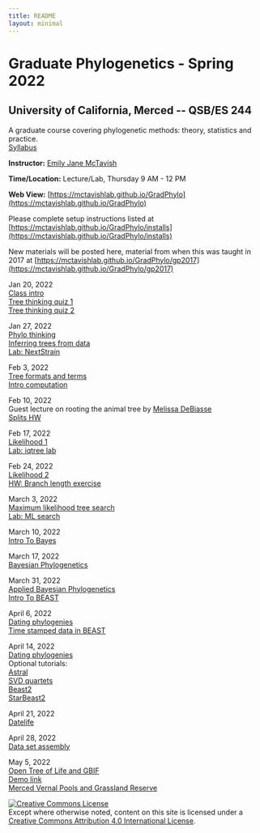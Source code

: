 ```yaml
---
title: README
layout: minimal
---
```


# Graduate Phylogenetics - Spring 2022

## University of California, Merced -- QSB/ES 244

A graduate course covering phylogenetic methods: theory, statistics and practice.  
[Syllabus](https://github.com/McTavishLab/GradPhylo/raw/master/docs/QSB_ES_244_syllabus_2020.pdf)

**Instructor:**  [Emily Jane McTavish](http://McTavishLab.github.io/)

**Time/Location:** Lecture/Lab, Thursday 9 AM - 12 PM

**Web View:** [https://mctavishlab.github.io/GradPhylo](https://mctavishlab.github.io/GradPhylo)


Please complete setup instructions listed at [https://mctavishlab.github.io/GradPhylo/installs](https://mctavishlab.github.io/GradPhylo/installs)

New materials will be posted here, material from when this was taught in 2017 at [https://mctavishlab.github.io/GradPhylo/gp2017](https://mctavishlab.github.io/GradPhylo/gp2017)


Jan 20, 2022  
[Class intro](https://github.com/McTavishLab/GradPhylo/blob/master/docs/slides/intro_phylo.pdf)  
[Tree thinking quiz 1](https://github.com/McTavishLab/GradPhylo/blob/master/docs/assignments/TreeThinkingQuiz/TreeThinkingQuiz1.pdf)  
[Tree thinking quiz 2](https://github.com/McTavishLab/GradPhylo/blob/master/docs/assignments/TreeThinkingQuiz/TreeThinkingQuiz2.pdf)  

Jan 27, 2022  
[Phylo thinking](https://github.com/McTavishLab/GradPhylo/blob/master/docs/slides/phylo_thinking.pdf)  
[Inferring trees from data](https://github.com/McTavishLab/GradPhylo/blob/master/docs/slides/inference.pdf)  
[Lab: NextStrain](https://github.com/McTavishLab/GradPhylo/blob/master/docs/labs/UnderstandingCOVIDNextstrain.pdf)  

Feb 3, 2022   
[Tree formats and terms](https://github.com/McTavishLab/GradPhylo/blob/master/docs/slides/Tree_formats_and_terms.pdf)  
[Intro computation](https://github.com/McTavishLab/GradPhylo/blob/master/docs/slides/intro_comp.pdf)  


Feb 10, 2022  
Guest lecture on rooting the animal tree by [Melissa DeBiasse](https://melissadebiasse.weebly.com/)  
[Splits HW](https://github.com/McTavishLab/GradPhylo/blob/master/docs/assignments/Splits/SplitsHW.pdf)  

Feb 17, 2022  
[Likelihood 1](https://github.com/McTavishLab/GradPhylo/blob/master/docs/slides/likelihood1.pdf)  
[Lab: iqtree lab](https://github.com/McTavishLab/GradPhylo/blob/master/docs/labs/iqtreelab.pdf)  


Feb 24, 2022  
[Likelihood 2](https://github.com/McTavishLab/GradPhylo/blob/master/docs/slides/likelihood2.pdf)  
[HW: Branch length exercise](https://github.com/McTavishLab/GradPhylo/blob/master/docs/assignments/BrLenHW.pdf)  


March 3, 2022  
[Maximum likelihood tree search](https://github.com/McTavishLab/GradPhylo/blob/master/docs/slides/ML_search.pdf)  
[Lab: ML search](https://mctavishlab.github.io/GradPhylo/MLsearchLab.html)  


March 10, 2022  
[Intro To Bayes](https://github.com/McTavishLab/GradPhylo/blob/master/docs/slides/BayesIntro.pdf)  

March 17, 2022  
[Bayesian Phylogenetics](https://github.com/McTavishLab/GradPhylo/blob/master/docs/slides/Bayes2.pdf)  

March 31, 2022  
[Applied Bayesian Phylogenetics](https://github.com/McTavishLab/GradPhylo/blob/master/docs/slides/AppliedBayes.pdf)  
[Intro To BEAST](https://taming-the-beast.org/tutorials/Introduction-to-BEAST2/)  

April 6, 2022  
[Dating phylogenies](https://github.com/McTavishLab/GradPhylo/blob/master/docs/slides/Dates.pdf)  
[Time stamped data in BEAST](https://taming-the-beast.org/tutorials/MEP-tutorial/)  

April 14, 2022  
[Dating phylogenies](https://github.com/McTavishLab/GradPhylo/blob/master/docs/slides/GeneTreeSppTree.pdf)  
Optional tutorials:  
[Astral](https://github.com/smirarab/ASTRAL/blob/master/astral-tutorial.md})  
[SVD quartets](http://www.phylosolutions.com/tutorials/ssb2018/svdquartets-tutorial.html)  
[Beast2](https://taming-the-beast.org/tutorials/StarBeast-Tutorial/)  
[StarBeast2](https://taming-the-beast.org/tutorials/species-tree-clocks/)  

April 21, 2022  
[Datelife](https://github.com/LunaSare/r_datelife_tutorial/blob/main/datelife_class.pdf)  


April 28, 2022  
[Data set assembly](https://github.com/McTavishLab/GradPhylo/blob/master/docs/slides/Genomics_2022.pdf)  

May 5, 2022  
[Open Tree of Life and GBIF](https://github.com/McTavishLab/GradPhylo/blob/master/docs/slides/OT_intro_GBIF_demo.pdf)  
[Demo link](https://github.com/McTavishLab/jupyter_OpenTree_tutorials)    
[Merced Vernal Pools and Grassland Reserve](https://ucnrs.org/reserves/merced-vernal-pools-and-grassland-reserve/)  

<a rel="license" href="http://creativecommons.org/licenses/by/4.0/"><img alt="Creative Commons License" style="border-width:0" src="https://i.creativecommons.org/l/by/4.0/88x31.png" /></a><br />Except where otherwise noted, content on this site is licensed under a <a rel="license" href="http://creativecommons.org/licenses/by/4.0/">Creative Commons Attribution 4.0 International License</a>.
